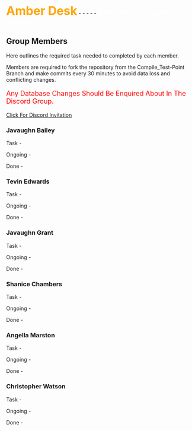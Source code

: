 <span style="color:orange; font-size:xx-large; font-weight:700">Amber Desk</span> - - - - -  <span style="color:white; font-size:large">Homework Management System</span>
## Group Members

Here outlines the required task needed to completed by each member.

Members are required to fork the repository from the Compile_Test-Point Branch and make commits every 30 minutes to avoid data loss and conflicting changes.

<p style="color: red; font-size: large">Any Database Changes Should Be Enquired About In The Discord Group.</p>
<a href="https://discord.gg/jyrQdD56">Click For Discord Invitation</a>

### Javaughn Bailey
Task -

Ongoing - 

Done - 

### Tevin Edwards

Task -

Ongoing -

Done -

### Javaughn Grant

Task -

Ongoing -

Done -

### Shanice Chambers

Task -

Ongoing -

Done -

### Angella Marston

Task -

Ongoing -

Done -

### Christopher Watson

Task -

Ongoing -

Done - 
